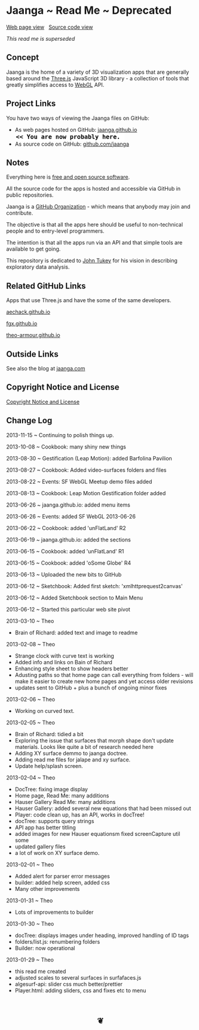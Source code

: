 Jaanga ~ Read Me ~ Deprecated
================
[Web page view]( http://jaanga.github.io/home/r3/ "View files with docBrowser" ) &nbsp;
[Source code view]( https://github.com/jaanga/jaanga.github.io/tree/master/home/r3 "View files with GitHub")

_This read me is superseded_

## Concept
Jaanga is the home of a variety of 3D visualization apps that are generally based around the [Three.js]( http://threejs.org ) JavaScript 3D library - a collection of tools that greatly simplifies access to [WebGL]( http://en.wikipedia.org/wiki/WebGL ) API. 


## Project Links

You have two ways of viewing the Jaanga files on GitHub:  

* As web pages hosted on GitHub: [jaanga.github.io]( http://jaanga.github.io/ "view the files as apps." )  <input value="<< You are now probably here." size=28 style="font:bold 12pt monospace;border-width:0;" >  
* As source code on GitHub: [github.com/jaanga]( https://github.com/jaanga/jaanga.github.io/ "View the files as source code." )  <scan style=display:none ><< You are now probably here.</scan>


## Notes


Everything here is [free and open source software]( http://en.wikipedia.org/wiki/Free_and_open-source_software 'free as in beer and free as in money' ).

All the source code for the apps is hosted and accessible via GitHub in public repositories.

Jaanga is a [GitHub Organization]( https://github.com/blog/674-introducing-organizations ) - which means that anybody may join and contribute.

The objective is that all the apps here should be useful to non-technical people and to entry-level programmers.

The intention is that all the apps run via an API and that simple tools are available to get going.

This repository is dedicated to [John Tukey]( http://en.wikipedia.org/wiki/John_Tukey ) for his vision in describing exploratory data analysis.


## Related GitHub Links
Apps that use Three.js and have the some of the same developers.

[aechack.github.io]( http://aechack.github.io/ )

[fgx.github.io]( http://fgx.github.io ) 

[theo-armour.github.io]( http://theo-armour.github.io/ )


## Outside Links
See also the blog at [jaanga.com](http://jaanga.com ) 


## Copyright Notice and License
[ Copyright Notice and License ]( https://github.com/jaanga/jaanga.github.io/copyright-notice-and-license.md )

## Change Log

2013-11-15 ~ Continuing to polish things up.

2013-10-08 ~ Cookbook: many shiny new things

2013-08-30 ~ Gestification (Leap Motion): added Barfolina Pavilion  

2013-08-27 ~ Cookbook: Added video-surfaces folders and files  

2013-08-22 ~ Events: SF WebGL Meetup demo files added  

2013-08-13 ~ Cookbook: Leap Motion Gestification folder added  

2013-06-26 ~ jaanga.github.io: added menu items  

2013-06-26 ~ Events: added SF WebGL 2013-06-26  

2013-06-22 ~ Cookbook: added 'unFlatLand' R2  

2013-06-19 ~ jaanga.github.io: added the sections  

2013-06-15 ~ Cookbook: added 'unFlatLand' R1  

2013-06-15 ~ Cookbook: added 'oSome Globe' R4  

2013-06-13 ~ Uploaded the new bits to GitHub  

2013-06-12 ~ Sketchbook: Added first sketch: 'xmlhttprequest2canvas'  

2013-06-12 ~ Added Sketchbook section to Main Menu  

2013-06-12 ~ Started this particular web site pivot  


2013-03-10 ~ Theo  

* Brain of Richard: added text and image to readme

2013-02-08 ~ Theo  

* Strange clock with curve text is working
* Added info and links on Bain of Richard
* Enhancing style sheet to show headers better
* Adusting paths so that home page can call everything from folders - will make it easier to create new home pages and yet access older revisions
* updates sent to GitHub + plus a bunch of ongoing minor fixes

2013-02-06 ~ Theo  

* Working on curved text.

2013-02-05 ~ Theo  

* Brain of Richard: tidied a bit
* Exploring the issue that surfaces that morph shape don't update materials. Looks like quite a bit of research needed here
* Adding XY surface demmo to jaanga doctree.
* Adding read me files for jalape and xy surface.
* Update help/splash screen.

2013-02-04 ~ Theo   

* DocTree: fixing image display
* Home page, Read Me: many additions
* Hauser Gallery Read Me: many additions
* Hauser Gallery: added several new equations that had been missed out
* Player: code clean up, has an API, works in docTree!
* docTree: supports query strings
* API app has better titling
* added images for new Hauser equationsm fixed screenCapture util some
* updated gallery files
* a lot of work on XY surface demo.


2013-02-01 ~ Theo   

* Added alert for parser error messages
* builder: added help screen, added css
* Many other improvements

2013-01-31 ~ Theo   

* Lots of improvements to builder

2013-01-30 ~ Theo  

* docTree: displays images under heading, improved handling of ID tags
* folders/list.js: renumbering folders
* Builder: now operational

2013-01-29 ~ Theo  

* this read me created
* adjusted scales to several surfaces in surfafaces.js
* algesurf-api: slider css much better/prettier
* Player.html: adding sliders, css and fixes etc to menu


<br>
<center><h2>&#x2766;</h2></center>


